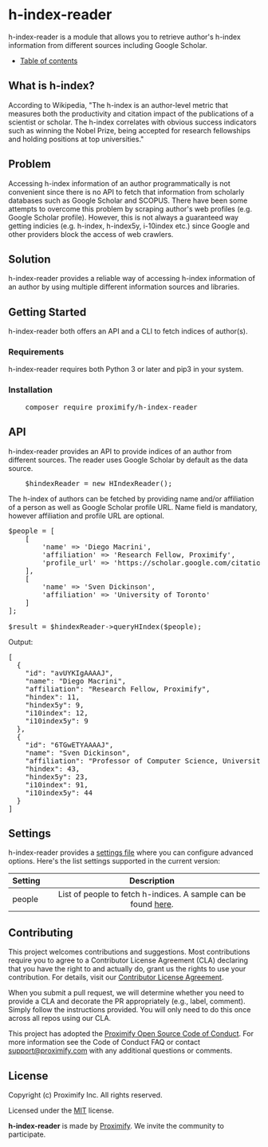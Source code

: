 # h-index-reader

h-index-reader is a module that allows you to retrieve author's h-index information from different sources including Google Scholar.

-   [Table of contents](docs/toc.md)
 
## What is h-index?

According to Wikipedia, "The h-index is an author-level metric that measures both the productivity and citation impact of the publications of a scientist or scholar. The h-index correlates with obvious success indicators such as winning the Nobel Prize, being accepted for research fellowships and holding positions at top universities."

## Problem

Accessing h-index information of an author programmatically is not convenient since there is no API to fetch that information from scholarly databases such as Google Scholar and SCOPUS. There have been some attempts to overcome this problem by scraping author's web profiles (e.g. Google Scholar profile). However, this is not always a guaranteed way getting indicies (e.g. h-index, h-index5y, i-10index etc.) since Google and other providers block the access of web crawlers.

## Solution

h-index-reader provides a reliable way of accessing h-index information of an author by using multiple different information sources and libraries.

## Getting Started

h-index-reader both offers an API and a CLI to fetch indices of author(s). 


### Requirements 

h-index-reader requires both Python 3 or later and pip3 in your system.

### Installation
<pre>
    composer require proximify/h-index-reader
</pre>

## API 

h-index-reader provides an API to provide indices of an author from different sources.  The reader uses Google Scholar by default as the data source.

<pre>
    $hindexReader = new HIndexReader();
</pre>

The h-index of authors can be fetched by providing name and/or affiliation of a person as well as Google Scholar profile URL. Name field is mandatory, however affiliation and profile URL are optional.

<pre>
$people = [
    [
        'name' => 'Diego Macrini',
        'affiliation' => 'Research Fellow, Proximify',
        'profile_url' => 'https://scholar.google.com/citations?user=avUYKIgAAAAJ'
    ],
    [
        'name' => 'Sven Dickinson',
        'affiliation' => 'University of Toronto'
    ]
];

$result = $hindexReader->queryHIndex($people);
</pre>

Output:

<pre>
[
  {
    "id": "avUYKIgAAAAJ",
    "name": "Diego Macrini",
    "affiliation": "Research Fellow, Proximify",
    "hindex": 11,
    "hindex5y": 9,
    "i10index": 12,
    "i10index5y": 9
  },
  {
    "id": "6TGwETYAAAAJ",
    "name": "Sven Dickinson",
    "affiliation": "Professor of Computer Science, University of Toronto",
    "hindex": 43,
    "hindex5y": 23,
    "i10index": 91,
    "i10index5y": 44
  }
]
</pre>

## Settings
h-index-reader provides a [settings file](settings/HIndexReader.json) where you can configure advanced options. Here's the list settings supported in the current version:

| Setting        | Description           |
| ------------- |:-------------:|
| people      | List of people to fetch h-indices. A sample can be found [here](docs/dummyData.json). |


## Contributing

This project welcomes contributions and suggestions. Most contributions require you to agree to a Contributor License Agreement (CLA) declaring that you have the right to and actually do, grant us the rights to use your contribution. For details, visit our [Contributor License Agreement](https://github.com/Proximify/community/blob/master/docs/proximify-contribution-license-agreement.pdf).

When you submit a pull request, we will determine whether you need to provide a CLA and decorate the PR appropriately (e.g., label, comment). Simply follow the instructions provided. You will only need to do this once across all repos using our CLA.

This project has adopted the [Proximify Open Source Code of Conduct](https://github.com/Proximify/community/blob/master/docs/code_of_conduct.md). For more information see the Code of Conduct FAQ or contact support@proximify.com with any additional questions or comments.

## License

Copyright (c) Proximify Inc. All rights reserved.

Licensed under the [MIT](https://opensource.org/licenses/MIT) license.

**h-index-reader** is made by [Proximify](https://proximify.com). We invite the community to participate.